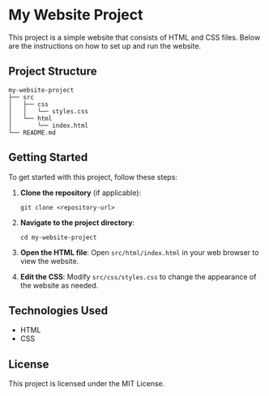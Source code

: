 # My Website Project

This project is a simple website that consists of HTML and CSS files. Below are the instructions on how to set up and run the website.

## Project Structure

```
my-website-project
├── src
│   ├── css
│   │   └── styles.css
│   └── html
│       └── index.html
└── README.md
```

## Getting Started

To get started with this project, follow these steps:

1. **Clone the repository** (if applicable):
   ```
   git clone <repository-url>
   ```

2. **Navigate to the project directory**:
   ```
   cd my-website-project
   ```

3. **Open the HTML file**:
   Open `src/html/index.html` in your web browser to view the website.

4. **Edit the CSS**:
   Modify `src/css/styles.css` to change the appearance of the website as needed.

## Technologies Used

- HTML
- CSS

## License

This project is licensed under the MIT License.